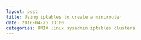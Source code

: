 ```yaml
---
layout: post
title: Using iptables to create a minirouter
date: 2016-04-25 13:00
categories: UNIX linux sysadmin iptables clusters
---
```

